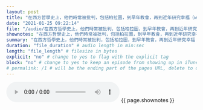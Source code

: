 ```yaml
---
layout: post
title: "在西方哲學史上，他們時常被批判，包括柏拉圖，到早年教會，再到近年研究幸福（wellbeing）的學者。" # quotes allow forbidden characters like the colon
date: "2021-01-25 09:22:14"
file: "/audio/在西方哲學史上，他們時常被批判，包括柏拉圖，到早年教會，再到近年研究幸福（wellbeing）的學者。.mp3"
shownotes: "在西方哲學史上，他們時常被批判，包括柏拉圖，到早年教會，再到近年研究幸福（wellbeing）的學者。"
summary: "在西方哲學史上，他們時常被批判，包括柏拉圖，到早年教會，再到近年研究幸福（wellbeing）的學者。"
duration: "file_duration" # audio length in min:sec
length: "file_length" # filesize in bytes
explicit: "no" # change to yes to flag with the explicit tag
block: "no" # change to yes to keep an episode from showing up in iTunes
# permalink: /1 # will be the ending part of the pages URL, delete to default to the title
---
```


<audio controls>
<source src="{{site.url}}{{site.baseurl}}{{ page.file }}" type="audio/x-mp3">
Your browser does not support the audio element.
</audio>
{{ page.shownotes }}
